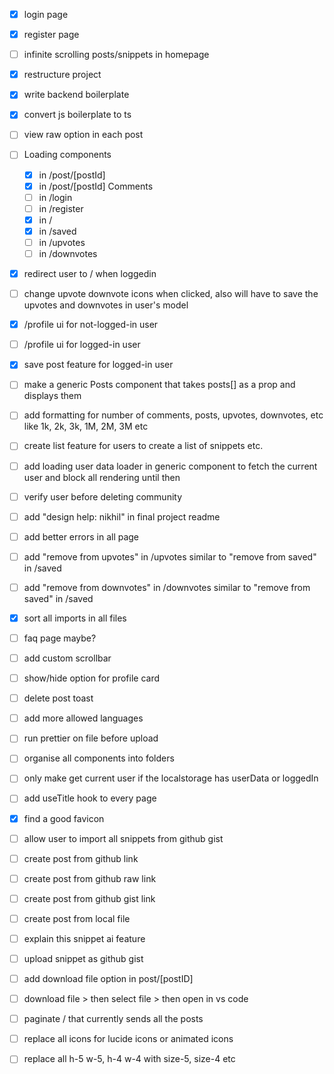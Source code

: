 - [x] login page
- [x] register page
- [ ] infinite scrolling posts/snippets in homepage
- [x] restructure project
- [x] write backend boilerplate
- [x] convert js boilerplate to ts
- [ ] view raw option in each post
- [ ] Loading components

  - [x] in /post/[postId]
  - [x] in /post/[postId] Comments
  - [ ] in /login
  - [ ] in /register
  - [x] in /
  - [x] in /saved
  - [ ] in /upvotes
  - [ ] in /downvotes

- [x] redirect user to / when loggedin
- [ ] change upvote downvote icons when clicked, also will have to save the upvotes and downvotes in user's model
- [x] /profile ui for not-logged-in user
- [ ] /profile ui for logged-in user
- [x] save post feature for logged-in user
- [ ] make a generic Posts component that takes posts[] as a prop and displays them
- [ ] add formatting for number of comments, posts, upvotes, downvotes, etc like 1k, 2k, 3k, 1M, 2M, 3M etc
- [ ] create list feature for users to create a list of snippets etc.
- [ ] add loading user data loader in generic component to fetch the current user and block all rendering until then
- [ ] verify user before deleting community
- [ ] add "design help: nikhil" in final project readme
- [ ] add better errors in all page
- [ ] add "remove from upvotes" in /upvotes similar to "remove from saved" in /saved
- [ ] add "remove from downvotes" in /downvotes similar to "remove from saved" in /saved
- [x] sort all imports in all files
- [ ] faq page maybe?
- [ ] add custom scrollbar
- [ ] show/hide option for profile card
- [ ] delete post toast
- [ ] add more allowed languages

- [ ] run prettier on file before upload
- [ ] organise all components into folders
- [ ] only make get current user if the localstorage has userData or loggedIn
- [ ] add useTitle hook to every page
- [x] find a good favicon
- [ ] allow user to import all snippets from github gist
- [ ] create post from github link
- [ ] create post from github raw link
- [ ] create post from github gist link
- [ ] create post from local file
- [ ] explain this snippet ai feature
- [ ] upload snippet as github gist
- [ ] add download file option in post/[postID]
- [ ] download file > then select file > then open in vs code
- [ ] paginate / that currently sends all the posts
- [ ] replace all icons for lucide icons or animated icons
- [ ] replace all h-5 w-5, h-4 w-4 with size-5, size-4 etc
